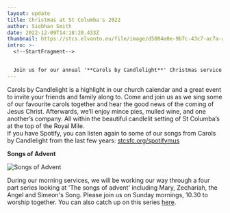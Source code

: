 ```yaml
---
layout: update
title: Christmas at St Columba's 2022
author: Siobhan Smith
date: 2022-12-09T14:18:20.433Z
thumbnail: https://stcs.elvanto.eu/file/image/d5084e0e-9b7c-43c7-ac7a-a99b50e9791e.png
intro: >-
  <!--StartFragment-->


  Join us for our annual '**Carols by Candlelight**' Christmas service on *Sunday 11th December at 17.30*. Share our community worship and hospitality as we celebrate the beginning of THE life changing story if Jesus!
---
```

Carols by Candlelight is a highlight in our church calendar and a great event to invite your friends and family along to. Come and join us as we sing some of our favourite carols together and hear the good news of the coming of Jesus Christ. Afterwards, we’ll enjoy mince pies, mulled wine, and one another’s company. All within the beautiful candlelit setting of St Columba’s at the top of the Royal Mile.\
If you have Spotify, you can listen again to some of our songs from Carols by Candlelight from the last few years: [stcsfc.org/spotifymus](http://stcsfc.org/spotifymus)

**S﻿ongs of Advent**

![Songs of Advent](https://stcs.elvanto.eu/file/image/ea366e41-6a12-401b-9a84-0a5b804ac93e.undefined)

During our morning services, we will be working our way through a four part series looking at 'The songs of advent' including Mary, Zechariah, the Angel and Simeon's Song. Please join us on Sunday mornings, 10.30 to worship together. You can also catch up on this series [here](https://sermons.stcolumbas.freechurch.org/series/2000/songs-of-advent/).